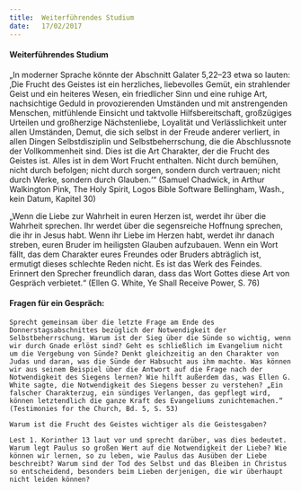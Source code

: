 ```yaml
---
title:  Weiterführendes Studium
date:   17/02/2017
---
```


#### Weiterführendes Studium

„In moderner Sprache könnte der Abschnitt Galater 5,22–23 etwa so lauten: ‚Die Frucht des Geistes ist ein herzliches, liebevolles Gemüt, ein strahlender Geist und ein heiteres Wesen, ein friedlicher Sinn und eine ruhige Art, nachsichtige Geduld in provozierenden Umständen und mit anstrengenden Menschen, mitfühlende Einsicht und taktvolle Hilfsbereitschaft, großzügiges Urteilen und großherzige Nächstenliebe, Loyalität und Verlässlichkeit unter allen Umständen, Demut, die sich selbst in der Freude anderer verliert, in allen Dingen Selbstdisziplin und Selbstbeherrschung, die die Abschlussnote der Vollkommenheit sind. Dies ist die Art Charakter, der die Frucht des Geistes ist. Alles ist in dem Wort Frucht enthalten. Nicht durch bemühen, nicht durch befolgen; nicht durch sorgen, sondern durch vertrauen; nicht durch Werke, sondern durch Glauben.‘“ (Samuel Chadwick, in Arthur Walkington Pink, The Holy Spirit, Logos Bible Software Bellingham, Wash., kein Datum, Kapitel 30) 

„Wenn die Liebe zur Wahrheit in euren Herzen ist, werdet ihr über die Wahrheit sprechen. Ihr werdet über die segensreiche Hoffnung sprechen, die ihr in Jesus habt. Wenn ihr Liebe im Herzen habt, werdet ihr danach streben, euren Bruder im heiligsten Glauben aufzubauen. Wenn ein Wort fällt, das dem Charakter eures Freundes oder Bruders abträglich ist, ermutigt dieses schlechte Reden nicht. Es ist das Werk des Feindes. Erinnert den Sprecher freundlich daran, dass das Wort Gottes diese Art von Gespräch verbietet.“ (Ellen G. White, Ye Shall Receive Power, S. 76) 

#### Fragen für ein Gespräch: 

`Sprecht gemeinsam über die letzte Frage am Ende des Donnerstagsabschnittes bezüglich der Notwendigkeit der Selbstbeherrschung. Warum ist der Sieg über die Sünde so wichtig, wenn wir durch Gnade erlöst sind? Geht es schließlich im Evangelium nicht um die Vergebung von Sünde? Denkt gleichzeitig an den Charakter von Judas und daran, was die Sünde der Habsucht aus ihm machte. Was können wir aus seinem Beispiel über die Antwort auf die Frage nach der Notwendigkeit des Siegens lernen? Wie hilft außerdem das, was Ellen G. White sagte, die Notwendigkeit des Siegens besser zu verstehen? „Ein falscher Charakterzug, ein sündiges Verlangen, das gepflegt wird, können letztendlich die ganze Kraft des Evangeliums zunichtemachen.“ (Testimonies for the Church, Bd. 5, S. 53)` 

`Warum ist die Frucht des Geistes wichtiger als die Geistesgaben?` 

`Lest 1. Korinther 13 laut vor und sprecht darüber, was dies bedeutet. Warum legt Paulus so großen Wert auf die Notwendigkeit der Liebe? Wie können wir lernen, so zu leben, wie Paulus das Ausüben der Liebe beschreibt? Warum sind der Tod des Selbst und das Bleiben in Christus so entscheidend, besonders beim Lieben derjenigen, die wir überhaupt nicht leiden können?` 